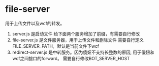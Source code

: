 # file-server
用于上传文件以及wcf的转发。

1. server.js 是启动文件
    给下面两个服务增加了前缀，有需要自行修改
2. file-server.js 是文件服务器，用于上传文件和删除文件
    需要自行定义FILE_SERVER_PATH，默认是当前文件下wcf
3. redirect-server.js 是中转服务。因为傻妞不支持长整数的原因, 用于傻妞和wcf之间接口的forward。
    需要自行修改BOT_SERVER_HOST
